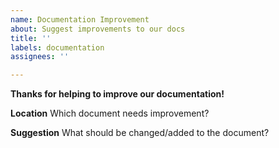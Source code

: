 ```yaml
---
name: Documentation Improvement
about: Suggest improvements to our docs
title: ''
labels: documentation
assignees: ''

---
```


**Thanks for helping to improve our documentation!**

**Location**
Which document needs improvement?

**Suggestion**
What should be changed/added to the document?
